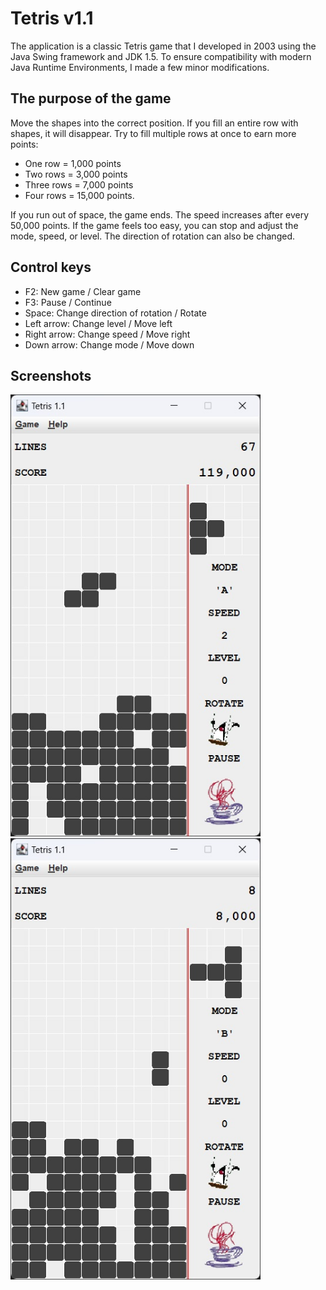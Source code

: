 # Tetris v1.1

The application is a classic Tetris game that I developed in 2003 using the Java Swing framework and JDK 1.5. To ensure compatibility with modern Java Runtime Environments, I made a few minor modifications.

## The purpose of the game

Move the shapes into the correct position. If you fill an entire row with shapes, it will disappear. Try to fill multiple rows at once to earn more points:

- One row = 1,000 points
- Two rows = 3,000 points
- Three rows = 7,000 points
- Four rows = 15,000 points.

If you run out of space, the game ends. The speed increases after every 50,000 points. If the game feels too easy, you can stop and adjust the mode, speed, or level. The direction of rotation can also be changed.

## Control keys

- F2: New game / Clear game
- F3: Pause / Continue
- Space: Change direction of rotation / Rotate
- Left arrow: Change level / Move left
- Right arrow: Change speed / Move right
- Down arrow: Change mode / Move down

## Screenshots

<img src=docs/09.jpg alt="" width="400">
<br>
<img src=docs/02.jpg alt="" width="400">